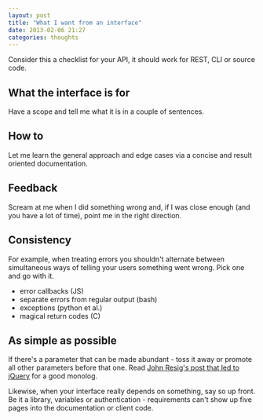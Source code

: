 ```yaml
---
layout: post
title: "What I want from an interface"
date: 2013-02-06 21:27
categories: thoughts
---
```


Consider this a checklist for your API, it should work for REST, CLI or source code.

## What the interface is for
Have a scope and tell me what it is in a couple of sentences.

## How to
Let me learn the general approach and edge cases via a concise and result oriented documentation.

## Feedback
Scream at me when I did something wrong and, if I was close enough (and you have a lot of time), point me in the right direction.

## Consistency
For example, when treating errors you shouldn't alternate between simultaneous ways of telling your users something went wrong. Pick one and go with it.

- error callbacks (JS)
- separate errors from regular output (bash)
- exceptions (python et al.)
- magical return codes (C)

## As simple as possible
If there's a parameter that can be made abundant - toss it away or
promote all other parameters before that one. Read [John Resig's post that led to
jQuery](http://ejohn.org/blog/selectors-in-javascript/) for a good monolog.

Likewise, when your interface really depends on something, say so up front. Be it a
library, variables or authentication - requirements can't show up five pages
into the documentation or client code.
